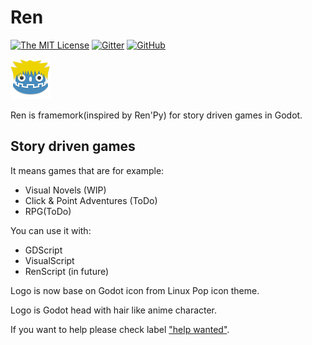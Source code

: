 # Ren

[![The MIT License](https://img.shields.io/badge/license-MIT-orange.svg?style=flat-square)](http://opensource.org/licenses/MIT)
[![Gitter](https://img.shields.io/badge/chat-Gitter-ff69b4.svg?style=flat-square)](https://gitter.im/jeremi360/Ren-GD)
[![GitHub](https://img.shields.io/badge/issues-8-brightgreen.svg?style=flat-square)](https://github.com/jeremi360/Ren/issues)

![Logo](window_icon.png)

Ren is framemork(inspired by Ren'Py) for story driven games in Godot.

## Story driven games

It means games that are for example:

- Visual Novels (WIP)
- Click & Point Adventures (ToDo)
- RPG(ToDo)

You can use it with:
 - GDScript
 - VisualScript
 - RenScript (in future)

Logo is now base on Godot icon from Linux Pop icon theme.</p> Logo is Godot head with hair like anime character.

If you want to help please check label ["help wanted"](https://github.com/jeremi360/Ren/issues?q=is%3Aissue+is%3Aopen+label%3A"help+wanted").
